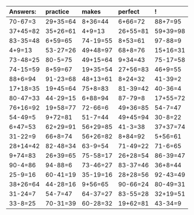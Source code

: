 | Answers: | practice | makes | perfect | ! |
| :--- | :--- | :--- | :--- | :--- |
| 70-67=3 | 29+35=64 | 8+36=44 | 6+66=72 | 88+7=95 | 
| 37+45=82 | 35+26=61 | 4+9=13 | 26+55=81 | 59+39=98 | 
| 83-35=48 | 6+59=65 | 74-19=55 | 8+53=61 | 97-88=9 | 
| 4+9=13 | 53-27=26 | 49+48=97 | 68+8=76 | 15+16=31 | 
| 73-48=25 | 80-5=75 | 49+15=64 | 9+34=43 | 75-17=58 | 
| 74-15=59 | 8+59=67 | 19+35=54 | 27+56=83 | 46+9=55 | 
| 88+6=94 | 91-23=68 | 48+13=61 | 8+24=32 | 41-39=2 | 
| 17+18=35 | 19+45=64 | 75+8=83 | 81-39=42 | 40-36=4 | 
| 80-47=33 | 44-29=15 | 6+88=94 | 87-79=8 | 17+55=72 | 
| 76+16=92 | 19+58=77 | 72-66=6 | 49+36=85 | 54-7=47 | 
| 54-49=5 | 9+72=81 | 51-7=44 | 49+45=94 | 30-8=22 | 
| 6+47=53 | 62+29=91 | 56+29=85 | 41-3=38 | 37+37=74 | 
| 31-22=9 | 66+8=74 | 56+26=82 | 8+84=92 | 5+56=61 | 
| 28+14=42 | 82-48=34 | 63-9=54 | 71-49=22 | 71-6=65 | 
| 9+74=83 | 26+39=65 | 75-58=17 | 26+28=54 | 86-39=47 | 
| 90-4=86 | 94-88=6 | 73-46=27 | 83-37=46 | 36+8=44 | 
| 25-9=16 | 60-41=19 | 35-19=16 | 28+28=56 | 92-43=49 | 
| 38+26=64 | 44-28=16 | 9+56=65 | 90-66=24 | 80-49=31 | 
| 31-24=7 | 54-7=47 | 64-37=27 | 83-55=28 | 32+19=51 | 
| 33-8=25 | 70-31=39 | 60-28=32 | 19+62=81 | 43-34=9 | 

